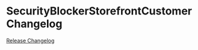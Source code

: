 # SecurityBlockerStorefrontCustomer Changelog

[Release Changelog](https://github.com/spryker/security-blocker-storefront-customer/releases)
